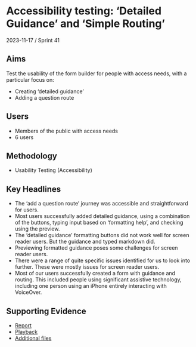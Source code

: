 # Accessibility testing: ‘Detailed Guidance’ and ‘Simple Routing’

2023-11-17 / Sprint 41

## Aims
Test the usability of the form builder for people with access needs, with a particular focus on:
- Creating ‘detailed guidance’
- Adding a question route

## Users
- Members of the public with access needs
- 6 users

## Methodology
- Usability Testing (Accessibility)

## Key Headlines 

- The ‘add a question route’ journey was accessible and straightforward for users.
- Most users successfully added detailed guidance, using a combination of the buttons, typing input based on ‘formatting help’, and checking using the preview.
- The ‘detailed guidance’ formatting buttons did not work well for screen reader users. But the guidance and typed markdown did.
- Previewing formatted guidance poses some challenges for screen reader users.
- There were a range of quite specific issues identified for us to look into further. These were mostly issues for screen reader users.
- Most of our users successfully created a form with guidance and routing. This included people using significant assistive technology, including one person using an iPhone entirely interacting with VoiceOver.

## Supporting Evidence
- [Report](https://docs.google.com/presentation/d/1D94iHQboSsif6MzR5zA8TB4sqNqlBHMa1bzvm_930xU/edit#slide=id.g298f9251a71_0_48)
- [Playback](https://drive.google.com/file/d/1XMfALQCKw2HtZV6U2W51dot_u6926w_f/view)
- [Additional files](https://drive.google.com/drive/folders/1dRu8nKqP13gDyFSfwZ_yi_oYHORMs6h3)
